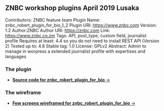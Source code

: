 ## ZNBC workshop plugins April 2019 Lusaka
Contributors: ZNBC feature team 
Plugin Name: znbc_robert_plugin_for_bio_1_2
Plugin URI: https://www.znbc.com
Version: 1.2
Author:ZNBC
Author URI: https://znbc.com
Link: https://www.znbc.co.zm
Tags: API, post_type, custom field, journalist profile
Requires at least: 4.4 so you do not need to install REST API (Version 2)
Tested up to: 4.8
Stable tag: 1.0
License: GPLv2
Abstract: Admin to manage in worpress a extended journalist profile with expertises and languages



### The plugin
- <a href="./znbc_robert_plugin_for_bio/README.md">**Source code for znbc_robert_plugin_for_bio** &#8594;</a><br>


### The wireframe
- <a href="./znbc_robert_plugin_for_bio_screens_wireframing/README.md">**Few screens wireframed for znbc_robert_plugin_for_bio** &#8594;</a><br>






